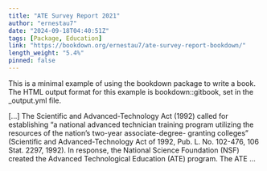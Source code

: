 ```yaml
---
title: "ATE Survey Report 2021"
author: "ernestau7"
date: "2024-09-18T04:40:51Z"
tags: [Package, Education]
link: "https://bookdown.org/ernestau7/ate-survey-report-bookdown/"
length_weight: "5.4%"
pinned: false
---
```


<p>This is a minimal example of using the bookdown package to write a book.
The HTML output format for this example is bookdown::gitbook,
set in the _output.yml file.</p> [...] The Scientific and Advanced-Technology Act (1992) called for establishing “a national advanced technician training program utilizing the resources of the nation’s two-year associate-degree- granting colleges” (Scientific and Advanced-Technology Act of 1992, Pub. L. No. 102-476, 106 Stat. 2297, 1992). In response, the National Science Foundation (NSF) created the Advanced Technological Education (ATE) program. The ATE ...
